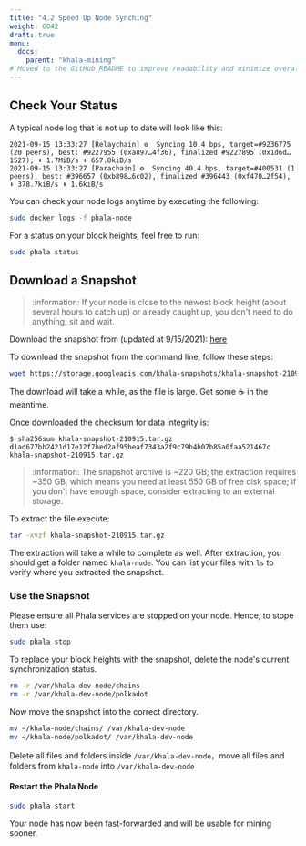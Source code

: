 ```yaml
---
title: "4.2 Speed Up Node Synching"
weight: 6042
draft: true
menu:
  docs:
    parent: "khala-mining"
# Moved to the GitHub README to improve readability and minimize overall verbosity.
---
```




## Check Your Status

A typical node log that is not up to date will look like this:

```
2021-09-15 13:33:27 [Relaychain] ⚙️  Syncing 10.4 bps, target=#9236775 (20 peers), best: #9227955 (0xa897…4f36), finalized #9227895 (0x1d6d…1527), ⬇ 1.7MiB/s ⬆ 657.8kiB/s
2021-09-15 13:33:27 [Parachain] ⚙️  Syncing 40.4 bps, target=#400531 (1 peers), best: #396657 (0xb898…6c02), finalized #396443 (0xf470…2f54), ⬇ 378.7kiB/s ⬆ 1.6kiB/s
```

You can check your node logs anytime by executing the following:

```bash
sudo docker logs -f phala-node
```

For a status on your block heights, feel free to run:

```bash
sudo phala status
```

## Download a Snapshot

> :information: If your node is close to the newest block height (about several hours to catch up) or already caught up, you don't need to do anything; sit and wait.

Download the snapshot from (updated at 9/15/2021): [here](https://storage.googleapis.com/khala-snapshots/khala-snapshot-210915.tar.gz)

To download the snapshot from the command line, follow these steps:

```bash
wget https://storage.googleapis.com/khala-snapshots/khala-snapshot-210915.tar.gz
```
The download will take a while, as the file is large. Get some :coffee: in the meantime.

Once downloaded the checksum for data integrity is:

```
$ sha256sum khala-snapshot-210915.tar.gz
d1ad677bb2421d17e12f7bed2af95beaf7343a2f9c79b4b07b85a0faa521467c  khala-snapshot-210915.tar.gz
```

> :information: The snapshot archive is ~220 GB; the extraction requires ~350 GB, which means you need at least 550 GB of free disk space; if you don't have enough space, consider extracting to an external storage.

To extract the file execute:

```bash
tar -xvzf khala-snapshot-210915.tar.gz
```

The extraction will take a while to complete as well. After extraction, you should get a folder named `khala-node`.
You can list your files with `ls` to verify where you extracted the snapshot.

### Use the Snapshot

Please ensure all Phala services are stopped on your node. Hence, to stope them use:

```bash
sudo phala stop
```

To replace your block heights with the snapshot, delete the node's current synchronization status. 

```bash
rm -r /var/khala-dev-node/chains
rm -r /var/khala-dev-node/polkadot
```

Now move the snapshot into the correct directory.

```bash
mv ~/khala-node/chains/ /var/khala-dev-node
mv ~/khala-node/polkadot/ /var/khala-dev-node
```

Delete all files and folders inside `/var/khala-dev-node`，move all files and folders from `khala-node` into `/var/khala-dev-node`

#### Restart the Phala Node

```bash
sudo phala start
```

Your node has now been fast-forwarded and will be usable for mining sooner. 
